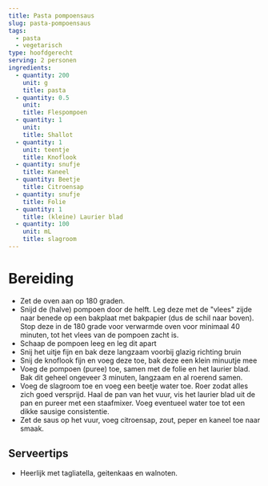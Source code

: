 ```yaml
---
title: Pasta pompoensaus
slug: pasta-pompoensaus
tags:
  - pasta
  - vegetarisch
type: hoofdgerecht
serving: 2 personen
ingredients:
  - quantity: 200
    unit: g
    title: pasta
  - quantity: 0.5
    unit:
    title: Flespompoen
  - quantity: 1
    unit:
    title: Shallot
  - quantity: 1
    unit: teentje
    title: Knoflook
  - quantity: snufje
    title: Kaneel
  - quantity: Beetje
    title: Citroensap
  - quantity: snufje
    title: Folie
  - quantity: 1
    title: (kleine) Laurier blad
  - quantity: 100
    unit: mL
    title: slagroom
---
```


# Bereiding

- Zet de oven aan op 180 graden.
- Snijd de (halve) pompoen door de helft. Leg deze met de "vlees" zijde naar benede op een bakplaat met bakpapier (dus de schil naar boven). Stop deze in de 180 grade voor verwarmde oven voor minimaal 40 minuten, tot het vlees van de pompoen zacht is.
- Schaap de pompoen leeg en leg dit apart
- Snij het uitje fijn en bak deze langzaam voorbij glazig richting bruin
- Snij de knoflook fijn en voeg deze toe, bak deze een klein minuutje mee
- Voeg de pompoen (puree) toe, samen met de folie en het laurier blad. Bak dit geheel ongeveer 3 minuten, langzaam en al roerend samen.
- Voeg de slagroom toe en voeg een beetje water toe. Roer zodat alles zich goed versprijd. Haal de pan van het vuur, vis het laurier blad uit de pan en pureer met een staafmixer. Voeg eventueel water toe tot een dikke sausige consistentie.
- Zet de saus op het vuur, voeg citroensap, zout, peper en kaneel toe naar smaak.

## Serveertips

- Heerlijk met tagliatella, geitenkaas en walnoten.
